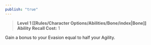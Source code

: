 ```yaml
---
publish: "true"
---
```

> **Level 1 [[Rules/Character Options/Abilities/Bone/index|Bone]] Ability**
> **Recall Cost:** 1

Gain a bonus to your Evasion equal to half your Agility.
